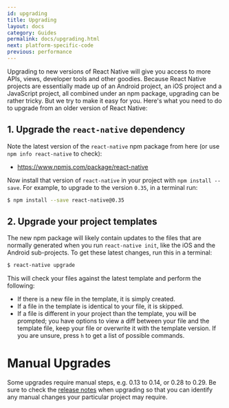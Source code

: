 ```yaml
---
id: upgrading
title: Upgrading
layout: docs
category: Guides
permalink: docs/upgrading.html
next: platform-specific-code
previous: performance
---
```


Upgrading to new versions of React Native will give you access to more APIs, views, developer tools
and other goodies. Because React Native projects are essentially made up of an Android project, an
iOS project and a JavaScript project, all combined under an npm package, upgrading can be rather
tricky. But we try to make it easy for you. Here's what you need to do to upgrade from an older
version of React Native:

## 1. Upgrade the `react-native` dependency

Note the latest version of the `react-native` npm package from here (or use `npm info react-native` to check):

* https://www.npmjs.com/package/react-native

Now install that version of `react-native` in your project with `npm install --save`. For example, to upgrade to the version `0.35`, in a terminal run:

```sh
$ npm install --save react-native@0.35
```

## 2. Upgrade your project templates

The new npm package will likely contain updates to the files that are normally generated when you
run `react-native init`, like the iOS and the Android sub-projects. To get these latest changes,
run this in a terminal:

```sh
$ react-native upgrade
```

This will check your files against the latest template and perform the following:

* If there is a new file in the template, it is simply created.
* If a file in the template is identical to your file, it is skipped.
* If a file is different in your project than the template, you will be prompted; you have options
  to view a diff between your file and the template file, keep your file or overwrite it with the
  template version. If you are unsure, press `h` to get a list of possible commands.


# Manual Upgrades

Some upgrades require manual steps, e.g. 0.13 to 0.14, or 0.28 to 0.29. Be sure to check the [release notes](https://github.com/facebook/react-native/releases) when upgrading so that you can identify any manual changes your particular project may require.
